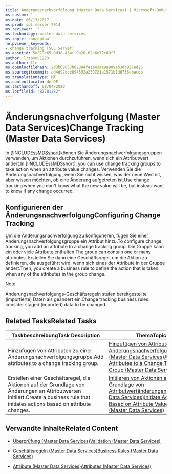```yaml
---
title: Änderungsnachverfolgung (Master Data Services) | Microsoft-Dokumentation
ms.custom: ''
ms.date: 06/13/2017
ms.prod: sql-server-2014
ms.reviewer: ''
ms.technology: master-data-services
ms.topic: conceptual
helpviewer_keywords:
- change tracking [SQL Server]
ms.assetid: 5e879c65-0d38-454f-9a20-62a6e72c89f7
author: lrtoyou1223
ms.author: lle
ms.openlocfilehash: 2d3b69057b02884f41a43aa9a009ab3db937ed25
ms.sourcegitcommit: ad4d92dce894592a259721a1571b1d8736abacdb
ms.translationtype: MT
ms.contentlocale: de-DE
ms.lasthandoff: 08/04/2020
ms.locfileid: "87701282"
---
```

# <a name="change-tracking-master-data-services"></a><span data-ttu-id="bd27c-102">Änderungsnachverfolgung (Master Data Services)</span><span class="sxs-lookup"><span data-stu-id="bd27c-102">Change Tracking (Master Data Services)</span></span>
  <span data-ttu-id="bd27c-103">In [!INCLUDE[ssMDSshort](../includes/ssmdsshort-md.md)]können Sie Änderungsnachverfolgungsgruppen verwenden, um Aktionen durchzuführen, wenn sich ein Attributwert ändert.</span><span class="sxs-lookup"><span data-stu-id="bd27c-103">In [!INCLUDE[ssMDSshort](../includes/ssmdsshort-md.md)], you can use change tracking groups to take action when an attribute value changes.</span></span> <span data-ttu-id="bd27c-104">Verwenden Sie die Änderungsnachverfolgung, wenn Sie nicht wissen, was der neue Wert ist, aber wissen möchten, ob eine Änderung aufgetreten ist.</span><span class="sxs-lookup"><span data-stu-id="bd27c-104">Use change tracking when you don't know what the new value will be, but instead want to know if any change occurred.</span></span>  
  
## <a name="configuring-change-tracking"></a><span data-ttu-id="bd27c-105">Konfigurieren der Änderungsnachverfolgung</span><span class="sxs-lookup"><span data-stu-id="bd27c-105">Configuring Change Tracking</span></span>  
 <span data-ttu-id="bd27c-106">Um die Änderungsnachverfolgung zu konfigurieren, fügen Sie einer Änderungsnachverfolgungsgruppe ein Attribut hinzu.</span><span class="sxs-lookup"><span data-stu-id="bd27c-106">To configure change tracking, you add an attribute to a change tracking group.</span></span> <span data-ttu-id="bd27c-107">Die Gruppe kann ein oder viele Attribute enthalten.</span><span class="sxs-lookup"><span data-stu-id="bd27c-107">The group can contain one or many attributes.</span></span> <span data-ttu-id="bd27c-108">Erstellen Sie dann eine Geschäftsregel, um die Aktion zu definieren, die ausgeführt wird, wenn sich eines der Attribute in der Gruppe ändert.</span><span class="sxs-lookup"><span data-stu-id="bd27c-108">Then, you create a business rule to define the action that is taken when any of the attributes in the group change.</span></span>  
  
> [!NOTE]  
>  <span data-ttu-id="bd27c-109">Änderungsnachverfolgungs-Geschäftsregeln stufen bereitgestellte (importierte) Daten als geändert ein.</span><span class="sxs-lookup"><span data-stu-id="bd27c-109">Change tracking business rules consider staged (imported) data to be changed.</span></span>  
  
## <a name="related-tasks"></a><span data-ttu-id="bd27c-110">Related Tasks</span><span class="sxs-lookup"><span data-stu-id="bd27c-110">Related Tasks</span></span>  
  
|<span data-ttu-id="bd27c-111">Taskbeschreibung</span><span class="sxs-lookup"><span data-stu-id="bd27c-111">Task Description</span></span>|<span data-ttu-id="bd27c-112">Thema</span><span class="sxs-lookup"><span data-stu-id="bd27c-112">Topic</span></span>|  
|----------------------|-----------|  
|<span data-ttu-id="bd27c-113">Hinzufügen von Attributen zu einer Änderungsnachverfolgungsgruppe.</span><span class="sxs-lookup"><span data-stu-id="bd27c-113">Add attributes to a change tracking group.</span></span>|[<span data-ttu-id="bd27c-114">Hinzufügen von Attributen zu einer Änderungsnachverfolgungsgruppe &#40;Master Data Services&#41;</span><span class="sxs-lookup"><span data-stu-id="bd27c-114">Add Attributes to a Change Tracking Group &#40;Master Data Services&#41;</span></span>](add-attributes-to-a-change-tracking-group-master-data-services.md)|  
|<span data-ttu-id="bd27c-115">Erstellen einer Geschäftsregel, die Aktionen auf der Grundlage von Änderungen an Attributwerten initiiert.</span><span class="sxs-lookup"><span data-stu-id="bd27c-115">Create a business rule that initiates actions based on attribute changes.</span></span>|[<span data-ttu-id="bd27c-116">Initiieren von Aktionen auf der Grundlage von Attributwertänderungen &#40;Master Data Services&#41;</span><span class="sxs-lookup"><span data-stu-id="bd27c-116">Initiate Actions Based on Attribute Value Changes &#40;Master Data Services&#41;</span></span>](../../2014/master-data-services/initiate-actions-based-on-attribute-value-changes-master-data-services.md)|  
  
## <a name="related-content"></a><span data-ttu-id="bd27c-117">Verwandte Inhalte</span><span class="sxs-lookup"><span data-stu-id="bd27c-117">Related Content</span></span>  
  
-   [<span data-ttu-id="bd27c-118">Überprüfung &#40;Master Data Services&#41;</span><span class="sxs-lookup"><span data-stu-id="bd27c-118">Validation &#40;Master Data Services&#41;</span></span>](../../2014/master-data-services/validation-master-data-services.md)  
  
-   [<span data-ttu-id="bd27c-119">Geschäftsregeln &#40;Master Data Services&#41;</span><span class="sxs-lookup"><span data-stu-id="bd27c-119">Business Rules &#40;Master Data Services&#41;</span></span>](../../2014/master-data-services/business-rules-master-data-services.md)  
  
-   [<span data-ttu-id="bd27c-120">Attribute &#40;Master Data Services&#41;</span><span class="sxs-lookup"><span data-stu-id="bd27c-120">Attributes &#40;Master Data Services&#41;</span></span>](../../2014/master-data-services/attributes-master-data-services.md)  
  
  
